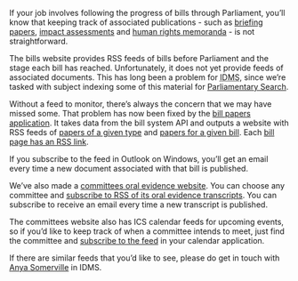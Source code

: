 If your job involves following the progress of bills through Parliament, you’ll know that keeping track of associated publications - such as [briefing papers](https://api.parliament.uk/bill-papers/publication-types/4), [impact assessments](https://api.parliament.uk/bill-papers/publication-types/36) and [human rights memoranda](https://api.parliament.uk/bill-papers/publication-types/34) - is not straightforward. 

The bills website provides RSS feeds of bills before Parliament and the stage each bill has reached. Unfortunately, it does not yet provide feeds of associated documents. This has long been a problem for <abbr title="Indexing and Data Managment Section">IDMS</abbr>, since we’re tasked with subject indexing some of this material for [Parliamentary Search](https://search.parliament.uk).

Without a feed to monitor, there’s always the concern that we may have missed some. That problem has now been fixed by the [bill papers application](https://api.parliament.uk/bill-papers). It takes data from the bill system API and outputs a website with RSS feeds of [papers of a given type](https://api.parliament.uk/bill-papers/publication-types) and [papers for a given bill](https://api.parliament.uk/bill-papers/bills). Each [bill page has an RSS link](https://api.parliament.uk/bill-papers/bills/3453#papers).

If you subscribe to the feed in Outlook on Windows, you’ll get an email every time a new document associated with that bill is published.

We’ve also made a [committees oral evidence website](https://api.parliament.uk/committees). You can choose any committee and [subscribe to RSS of its oral evidence transcripts](https://api.parliament.uk/committees/committees/255/oral-evidence-transcripts). You can subscribe to receive an email every time a new transcript is published.

The committees website also has ICS calendar feeds for upcoming events, so if you’d like to keep track of when a committee intends to meet, just find the committee and [subscribe to the feed](https://api.parliament.uk/committees/committees/255/events/upcoming) in your calendar application.

If there are similar feeds that you’d like to see, please do get in touch with [Anya Somerville](mailto:somervillea@parliament.uk) in IDMS.


